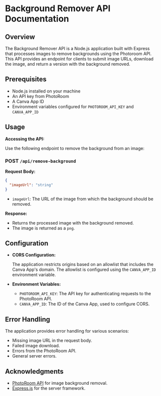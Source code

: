 
# Background Remover API Documentation

## Overview

The Background Remover API is a Node.js application built with Express that processes images to remove backgrounds using the Photoroom API. This API provides an endpoint for clients to submit image URLs, download the image, and return a version with the background removed.

## Prerequisites

- Node.js installed on your machine
- An API key from PhotoRoom
- A Canva App ID
- Environment variables configured for `PHOTOROOM_API_KEY` and `CANVA_APP_ID`

## Usage

   **Accessing the API:**

   Use the following endpoint to remove the background from an image:

   ### POST `/api/remove-background`

   **Request Body:**

   ```json
   {
     "imageUrl": "string"
   }
   ```

   - `imageUrl`: The URL of the image from which the background should be removed.

   **Response:**

   - Returns the processed image with the background removed.
   - The image is returned as a `png`.


## Configuration

- **CORS Configuration:**

  The application restricts origins based on an allowlist that includes the Canva App's domain. The allowlist is configured using the `CANVA_APP_ID` environment variable.

- **Environment Variables:**

  - `PHOTOROOM_API_KEY`: The API key for authenticating requests to the PhotoRoom API.
  - `CANVA_APP_ID`: The ID of the Canva App, used to configure CORS.

## Error Handling

The application provides error handling for various scenarios:

- Missing image URL in the request body.
- Failed image download.
- Errors from the PhotoRoom API.
- General server errors.

## Acknowledgments

- [PhotoRoom API](https://www.photoroom.com/api) for image background removal.
- [Express.js](https://expressjs.com/) for the server framework.
